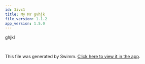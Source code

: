 ```yaml
---
id: 3ivc1
title: My MY gvhjk
file_version: 1.1.2
app_version: 1.5.0
---
```


ghjkl

<br/>

This file was generated by Swimm. [Click here to view it in the app](/repos/ls4DA2fLasmQuEbT4ipw/docs/3ivc1).
